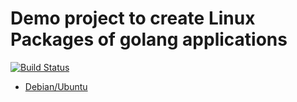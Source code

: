 # Demo project to create Linux Packages of golang applications

[![Build Status](https://travis-ci.org/amitsaha/golang-packaging-demo.svg?branch=master)](https://travis-ci.org/amitsaha/golang-packaging-demo)

- [Debian/Ubuntu](http://echorand.me/quick-and-dirty-debian-packages-for-your-golang-application.html)
